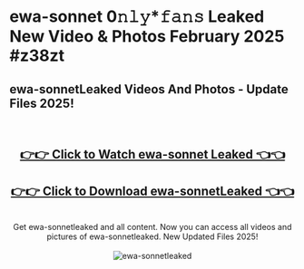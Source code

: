 # ewa-sonnet 0𝚗𝚕𝚢*𝚏𝚊𝚗𝚜 Leaked New Video & Photos February 2025 #z38zt

<h2>ewa-sonnetLeaked Videos And Photos - Update Files 2025!</h2>
<br>
<div align="center">
<h2><a href="https://mediaupload.pro?title=ewa-sonnet&ref=11F" rel="nofollow">👉👉 Click to Watch ewa-sonnet Leaked 👈👈</a></h2>
<h2><a href="https://mediaupload.pro?title=ewa-sonnet&ref=11F" rel="nofollow">👉👉 Click to Download ewa-sonnetLeaked 👈👈</a></h2>
<br>
Get ewa-sonnetleaked and all content. Now you can access all videos and pictures of ewa-sonnetleaked. New Updated Files 2025!
<br>
<br>
<a href="https://mediaupload.pro?title=ewa-sonnet&ref=11F" rel="nofollow" data-target="animated-image.originalLink"><img src="https://i.ibb.co/Gkj2r4b/banner.png" alt="ewa-sonnetleaked" style="max-width: 100%; display: inline-block;" data-target="animated-image.originalImage"></a>
</div>
<br>

